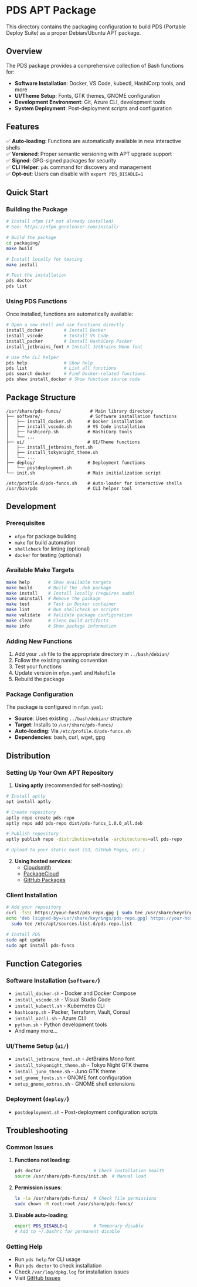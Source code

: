 # PDS APT Package

This directory contains the packaging configuration to build PDS (Portable Deploy Suite) as a proper Debian/Ubuntu APT package.

## Overview

The PDS package provides a comprehensive collection of Bash functions for:

- **Software Installation**: Docker, VS Code, kubectl, HashiCorp tools, and more
- **UI/Theme Setup**: Fonts, GTK themes, GNOME configuration
- **Development Environment**: Git, Azure CLI, development tools
- **System Deployment**: Post-deployment scripts and configuration

## Features

✅ **Auto-loading**: Functions are automatically available in new interactive shells  
✅ **Versioned**: Proper semantic versioning with APT upgrade support  
✅ **Signed**: GPG-signed packages for security  
✅ **CLI Helper**: `pds` command for discovery and management  
✅ **Opt-out**: Users can disable with `export PDS_DISABLE=1`  

## Quick Start

### Building the Package

```bash
# Install nfpm (if not already installed)
# See: https://nfpm.goreleaser.com/install/

# Build the package
cd packaging/
make build

# Install locally for testing
make install

# Test the installation
pds doctor
pds list
```

### Using PDS Functions

Once installed, functions are automatically available:

```bash
# Open a new shell and use functions directly
install_docker        # Install Docker
install_vscode        # Install VS Code
install_packer        # Install HashiCorp Packer
install_jetbrains_font # Install JetBrains Mono font

# Use the CLI helper
pds help              # Show help
pds list              # List all functions
pds search docker     # Find Docker-related functions
pds show install_docker # Show function source code
```

## Package Structure

```
/usr/share/pds-funcs/           # Main library directory
├── software/                   # Software installation functions
│   ├── install_docker.sh      # Docker installation
│   ├── install_vscode.sh      # VS Code installation
│   ├── hashicorp.sh           # HashiCorp tools
│   └── ...
├── ui/                        # UI/Theme functions
│   ├── install_jetbrains_font.sh
│   ├── install_tokyonight_theme.sh
│   └── ...
├── deploy/                    # Deployment functions
│   └── postdeployment.sh
└── init.sh                    # Main initialization script

/etc/profile.d/pds-funcs.sh    # Auto-loader for interactive shells
/usr/bin/pds                   # CLI helper tool
```

## Development

### Prerequisites

- `nfpm` for package building
- `make` for build automation
- `shellcheck` for linting (optional)
- `docker` for testing (optional)

### Available Make Targets

```bash
make help       # Show available targets
make build      # Build the .deb package
make install    # Install locally (requires sudo)
make uninstall  # Remove the package
make test       # Test in Docker container
make lint       # Run shellcheck on scripts
make validate   # Validate package configuration
make clean      # Clean build artifacts
make info       # Show package information
```

### Adding New Functions

1. Add your `.sh` file to the appropriate directory in `../bash/debian/`
2. Follow the existing naming convention
3. Test your functions
4. Update version in `nfpm.yaml` and `Makefile`
5. Rebuild the package

### Package Configuration

The package is configured in `nfpm.yaml`:

- **Source**: Uses existing `../bash/debian/` structure
- **Target**: Installs to `/usr/share/pds-funcs/`
- **Auto-loading**: Via `/etc/profile.d/pds-funcs.sh`
- **Dependencies**: bash, curl, wget, gpg

## Distribution

### Setting Up Your Own APT Repository

1. **Using aptly** (recommended for self-hosting):

```bash
# Install aptly
apt install aptly

# Create repository
aptly repo create pds-repo
aptly repo add pds-repo dist/pds-funcs_1.0.0_all.deb

# Publish repository
aptly publish repo -distribution=stable -architectures=all pds-repo

# Upload to your static host (S3, GitHub Pages, etc.)
```

2. **Using hosted services**:
   - [Cloudsmith](https://cloudsmith.io/)
   - [PackageCloud](https://packagecloud.io/)
   - [GitHub Packages](https://github.com/features/packages)

### Client Installation

```bash
# Add your repository
curl -fsSL https://your-host/pds-repo.gpg | sudo tee /usr/share/keyrings/pds-repo.gpg >/dev/null
echo "deb [signed-by=/usr/share/keyrings/pds-repo.gpg] https://your-host/ stable main" | \
  sudo tee /etc/apt/sources.list.d/pds-repo.list

# Install PDS
sudo apt update
sudo apt install pds-funcs
```

## Function Categories

### Software Installation (`software/`)
- `install_docker.sh` - Docker and Docker Compose
- `install_vscode.sh` - Visual Studio Code
- `install_kubectl.sh` - Kubernetes CLI
- `hashicorp.sh` - Packer, Terraform, Vault, Consul
- `install_azcli.sh` - Azure CLI
- `python.sh` - Python development tools
- And many more...

### UI/Theme Setup (`ui/`)
- `install_jetbrains_font.sh` - JetBrains Mono font
- `install_tokyonight_theme.sh` - Tokyo Night GTK theme
- `install_juno_theme.sh` - Juno GTK theme
- `set_gnome_fonts.sh` - GNOME font configuration
- `setup_gnome_extras.sh` - GNOME shell extensions

### Deployment (`deploy/`)
- `postdeployment.sh` - Post-deployment configuration scripts

## Troubleshooting

### Common Issues

1. **Functions not loading**:
   ```bash
   pds doctor                    # Check installation health
   source /usr/share/pds-funcs/init.sh  # Manual load
   ```

2. **Permission issues**:
   ```bash
   ls -la /usr/share/pds-funcs/  # Check file permissions
   sudo chown -R root:root /usr/share/pds-funcs/
   ```

3. **Disable auto-loading**:
   ```bash
   export PDS_DISABLE=1          # Temporary disable
   # Add to ~/.bashrc for permanent disable
   ```

### Getting Help

- Run `pds help` for CLI usage
- Run `pds doctor` to check installation
- Check `/var/log/dpkg.log` for installation issues
- Visit [GitHub Issues](https://github.com/michielvha/PDS/issues)
